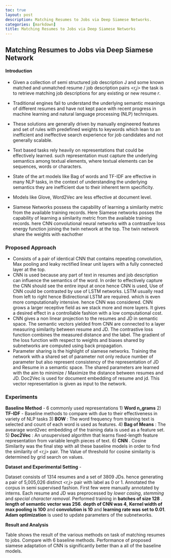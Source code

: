 ```yaml
---
toc: true
layout: post
description: Matching Resumes to Jobs via Deep Siamese Networks.
categories: [markdown]
title: Matching Resumes to Jobs via Deep Siamese Networks
---
```


## Matching Resumes to Jobs via Deep Siamese Network

#### Introduction 

* Given a collection of semi structured job description J and some known matched and unmatched resume / job description pairs *<r,j>* the task is to retrieve matching job descriptions for any existing or new resume *r*.  

* Traditional engines fail to understand the underlying semantic meanings of different resumes and have not kept pace with recent progress in machine learning and natural language processing (NLP) techniques. 

* These solutions are generally driven by manually engineered features and set of rules with predefined weights to keywords which lean to an inefficient and ineffective search experience for job candidates and not generally scalable. 

* Text based tasks rely heavily on representations that could be effectively learned. such representation must capture the underlying semantics among textual elements, where textual elements can be sequences, words or characters.

* State of the art models like Bag of words and TF-IDF are effective in many NLP tasks, in the context of understanding the underlying semantics they are inefficient due to their inherent term specificity.

* Models like Glove, Word2Vec are less effective at document level.

* Siamese Networks possess the capability of learning a similarity metric from the available training records. Here Siamese networks posses the capability of learning a similarity metric from the available training records. here CNN convolutional neural networks with a contrastive loss energy function joining the twin network at the top. The twin network share the weights with eachother 

### Proposed Approach

* Consists of a pair of identical CNN that contains repeating convolution, Max pooling and leaky rectified linear unit layers with a fully connected layer at the top.
* CNN is used because any part of text in resumes and job description can influence the semantics of the word. In order to effectively capture the CNN should see the entire input at once hence CNN is used, Use of CNN could be contrasted by use of LSTM networks. LSTM usually read from left to right hence Bidirectional LSTM are required. which is even more computationally intensive. hence CNN was considered. CNN grows a larger receptive field as we stack more and more layers. It gives a desired effect in a controllable fashion with a low computational cost.
* CNN gives a non linear projection to the resumes and JD in semantic space. The semantic vectors yielded from CNN are connected to a layer measuring similarity between resume and JD. The contrastive loss function combines the measured distance and the label. The gradient of the loss function with respect to weights and biases shared by subnetworks are computed using back propagation.
* Parameter sharing is the highlight of siamese networks. Training the network with a shared set of parameter not only reduce number of parameter but also represent consistency of the representation of JD and Resume in a semantic space. The shared parameters are learned with the aim to minimize / Maximize the distance between resumes and JD.  Doc2Vec is used for document embedding of resume and jd. This vector representation is given as input to the network.

### Experiments

**Baseline Method** - 6 commonly used representations 1) **Word n_grams** 2) **TF-IDF** - Baseline methods to compare with due to their effectiveness in variety of NLP tasks 3) **BOW** : The word frequency from training text is selected and count of each word is used as features. 4) **Bag of Means** : The avearage word2vec embedding of the training data is used as a feature set. 5) **Doc2Vec** : An unsupervised algorithm that learns fixed-length feature representation from variable length pieces of text. 6) **CNN** . Cosine Similarity was the final step with all these baseline models in order to find the similarity of <r,j> pair. The Value of threshold for cosine similarity is determined by grid search on values.

**Dataset and Experimental Setting** - 

Dataset consists of 1314 resumes and a set of 3809 JDs. hence generating a pair of 5,005,026 distinct <r,j> pair with label as 0 or 1. Annotated the corpus in semi supervised fashion. First few were manually annotated by interns. Each resume and JD was preprocessed by *lower casing*, *stemming* and *special character removal*. Performed training in **batches of size 128** . **length of semantic vector was 256**.  **depth of CNN was 4**, **Kernel width of max pooling is 100** and **convolution is 10** and **learning rate was set to 0.01**. **Adam optimization** is used to update parameters of the subnetworks.

**Result and Analysis** 

Table shows the result of the various methods on task of matching resumes to jobs. Compare with 6 baseline methods. Performance of proposed siamese adaptation of CNN is significantly better than a all of the baseline models.







  ​     